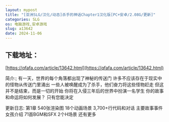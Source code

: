 ```yaml
---
layout: mypost
title: "[亚洲SLG/汉化/动态]杀手的神话Chapter1汉化版[PC+安卓/2.08G/更新]"
categories: SLG
os: 电脑游戏,安卓游戏
slug: a13642
date: 2024-11-06
---
```


## 下载地址：

[https://qfafa.com/article/13642.html](https://qfafa.com/article/13642.html)

简介:;
有一天，世界的每个角落都出现了神秘的传送门
许多不应该存在于现实中的怪物从传送门里涌出
一些人被唤醒成为了杀手，他们奋力将这些怪物赶走
但这并不是结束，而是一切的开始
你将在入侵三年后的世界中扮演一名学生
你的故事和命运将如何发展？
只有您能决定

更新日志:
第1章
540张渲染图
18个动画场景
3,700+行代码和对话
主要故事事件
女孩介绍
71首BGM和SFX
2个H场景
还有更多